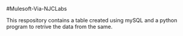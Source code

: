 #Mulesoft-Via-NJCLabs

This respository contains a table created using mySQL and a python program to retrive the data from the same.
